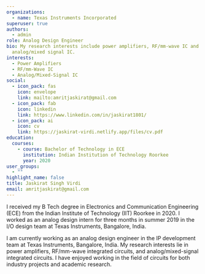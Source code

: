 ```yaml
---
organizations:
  - name: Texas Instruments Incorporated
superuser: true
authors:
  - admin
role: Analog Design Engineer
bio: My research interests include power amplifiers, RF/mm-wave IC and
  analog/mixed signal IC.
interests:
  - Power Amplifiers
  - RF/mm-Wave IC
  - Analog/Mixed-Signal IC
social:
  - icon_pack: fas
    icon: envelope
    link: mailto:amritjaskirat@gmail.com
  - icon_pack: fab
    icon: linkedin
    link: https://www.linkedin.com/in/jaskirat1801/
  - icon_pack: ai
    icon: cv
    link: https://jaskirat-virdi.netlify.app/files/cv.pdf
education:
  courses:
    - course: Bachelor of Technology in ECE
      institution: Indian Institution of Technology Roorkee
      year: 2020
user_groups:
  - ""
highlight_name: false
title: Jaskirat Singh Virdi
email: amritjaskirat@gmail.com
---
```

I received my B Tech degree in Electronics and Communication Engineering (ECE) from the Indian Institute of Technology (IIT) Roorkee in 2020. I worked as an analog design intern for three months in summer 2019 in the I/O design team at Texas Instruments, Bangalore, India.

I am currently working as an analog design engineer in the IP development team at Texas Instruments, Bangalore, India. My research interests lie in power amplifiers, RF/mm-wave integrated circuits, and analog/mixed-signal integrated circuits. I have enjoyed working in the field of circuits for both industry projects and academic research.
